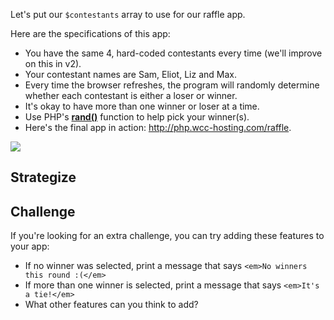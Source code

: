 Let's put our `$contestants` array to use for our raffle app.

Here are the specifications of this app:

* You have the same 4, hard-coded contestants every time (we'll improve on this in v2).
* Your contestant names are Sam, Eliot, Liz and Max.
* Every time the browser refreshes, the program will randomly determine whether each contestant is either a loser or winner.
* It's okay to have more than one winner or loser at a time.
* Use PHP's [__rand()__](http://us2.php.net/rand) function to help pick your winner(s).
* Here's the final app in action: <http://php.wcc-hosting.com/raffle>.

<img src='http://thewc.co.s3.amazonaws.com/challenges/php-raffle-v1-screenshots.png'>

## Strategize

<!-- Coin flip or roll the dice -->



## Challenge
If you're looking for an extra challenge, you can try adding these features to your app:

* If no winner was selected, print a message that says `<em>No winners this round :(</em>`
* If more than one winner is selected, print a message that says `<em>It's a tie!</em>`
* What other features can you think to add?

